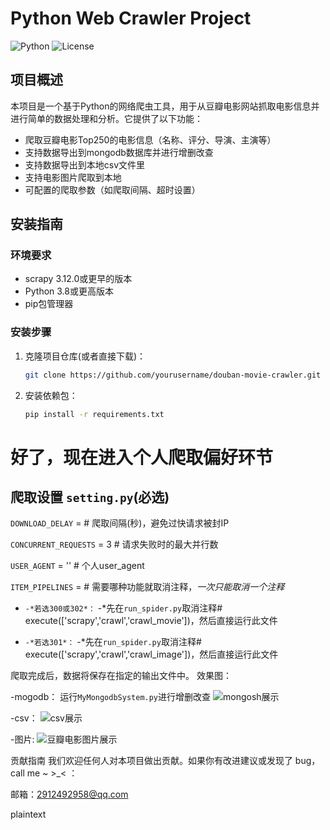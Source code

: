 # Python Web Crawler Project

![Python](https://img.shields.io/badge/Python-3.8%2B-blue.svg)
![License](https://img.shields.io/badge/License-MIT-green.svg)

## 项目概述

本项目是一个基于Python的网络爬虫工具，用于从豆瓣电影网站抓取电影信息并进行简单的数据处理和分析。它提供了以下功能：

- 爬取豆瓣电影Top250的电影信息（名称、评分、导演、主演等）
- 支持数据导出到mongodb数据库并进行增删改查
- 支持数据导出到本地csv文件里
- 支持电影图片爬取到本地
- 可配置的爬取参数（如爬取间隔、超时设置）

## 安装指南

### 环境要求
- scrapy 3.12.0或更早的版本
- Python 3.8或更高版本
- pip包管理器


### 安装步骤

1. 克隆项目仓库(或者直接下载)：
   ```bash
   git clone https://github.com/yourusername/douban-movie-crawler.git

2. 安装依赖包：
   ```bash
   pip install -r requirements.txt

# 好了，现在进入个人爬取偏好环节 


## 爬取设置 `setting.py`(必选)
`DOWNLOAD_DELAY` =   # 爬取间隔(秒)，避免过快请求被封IP

`CONCURRENT_REQUESTS` = 3  # 请求失败时的最大并行数

`USER_AGENT` = ''  # 个人user_agent

`ITEM_PIPELINES` = # 需要哪种功能就取消注释，_一次只能取消一个注释_
   
  - ```-*若选300或302*：```
      -*先在`run_spider.py`取消注释# execute(['scrapy','crawl','crawl_movie'])，然后直接运行此文件
   
  - ```-*若选301*：```
      -*先在`run_spider.py`取消注释# execute(['scrapy','crawl','crawl_image'])，然后直接运行此文件


爬取完成后，数据将保存在指定的输出文件中。
效果图：

-mogodb：
运行`MyMongodbSystem.py`进行增删改查
![mongosh展示](1.png)

-csv：
![csv展示](2.png)

-图片:
![豆瓣电影图片展示](3.png)


贡献指南
我们欢迎任何人对本项目做出贡献。如果你有改进建议或发现了 bug，call me ~  >_< ：



邮箱：2912492958@qq.com

plaintext


